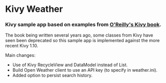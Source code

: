 # Kivy Weather
### Kivy sample app based on examples from [O'Reilly's Kivy book](https://github.com/oreillymedia/creating_apps_in_kivy).

The book being written several years ago, some classes from Kivy have seen been deprecated so this sample app is implemented against the more recent Kivy 1.10.

Main changes:
- Use of Kivy RecycleView and DataModel instead of List.
- Build Open Weather client to use an API key (to specify in weather.ini).
- Added option to persist search history.

